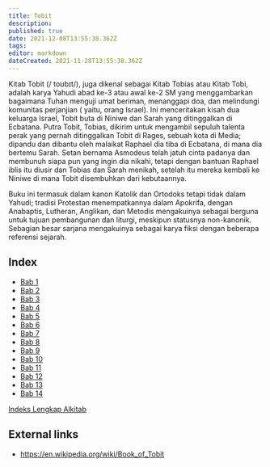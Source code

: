 ```yaml
---
title: Tobit
description: 
published: true
date: 2021-12-08T13:55:38.362Z
tags: 
editor: markdown
dateCreated: 2021-11-28T13:55:38.362Z
---
```


Kitab Tobit (/ toʊbɪt/), juga dikenal sebagai Kitab Tobias atau Kitab Tobi, adalah karya Yahudi abad ke-3 atau awal ke-2 SM yang menggambarkan bagaimana Tuhan menguji umat beriman, menanggapi doa, dan melindungi komunitas perjanjian ( yaitu, orang Israel). Ini menceritakan kisah dua keluarga Israel, Tobit buta di Niniwe dan Sarah yang ditinggalkan di Ecbatana. Putra Tobit, Tobias, dikirim untuk mengambil sepuluh talenta perak yang pernah ditinggalkan Tobit di Rages, sebuah kota di Media; dipandu dan dibantu oleh malaikat Raphael dia tiba di Ecbatana, di mana dia bertemu Sarah. Setan bernama Asmodeus telah jatuh cinta padanya dan membunuh siapa pun yang ingin dia nikahi, tetapi dengan bantuan Raphael iblis itu diusir dan Tobias dan Sarah menikah, setelah itu mereka kembali ke Niniwe di mana Tobit disembuhkan dari kebutaannya.

Buku ini termasuk dalam kanon Katolik dan Ortodoks tetapi tidak dalam Yahudi; tradisi Protestan menempatkannya dalam Apokrifa, dengan Anabaptis, Lutheran, Anglikan, dan Metodis mengakuinya sebagai berguna untuk tujuan pembangunan dan liturgi, meskipun statusnya non-kanonik. Sebagian besar sarjana mengakuinya sebagai karya fiksi dengan beberapa referensi sejarah. 
## Index

- [Bab 1](/id/Bible/Tobit/1)
- [Bab 2](/id/Bible/Tobit/2)
- [Bab 3](/id/Bible/Tobit/3)
- [Bab 4](/id/Bible/Tobit/4)
- [Bab 5](/id/Bible/Tobit/5)
- [Bab 6](/id/Bible/Tobit/6)
- [Bab 7](/id/Bible/Tobit/7)
- [Bab 8](/id/Bible/Tobit/8)
- [Bab 9](/id/Bible/Tobit/9)
- [Bab 10](/id/Bible/Tobit/10)
- [Bab 11](/id/Bible/Tobit/11)
- [Bab 12](/id/Bible/Tobit/12)
- [Bab 13](/id/Bible/Tobit/13)
- [Bab 14](/id/Bible/Tobit/14)



[Indeks Lengkap Alkitab](/id/index/bible)


## External links

- https://en.wikipedia.org/wiki/Book_of_Tobit